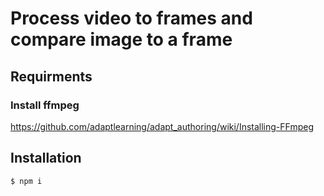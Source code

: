# Process video to frames and compare image to a frame

## Requirments
### Install ffmpeg 
https://github.com/adaptlearning/adapt_authoring/wiki/Installing-FFmpeg

## Installation 
`$ npm i`



